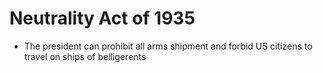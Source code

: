 # Neutrality Act of 1935
- The president can prohibit all arms shipment and forbid US citizens to travel on ships of belligerents
